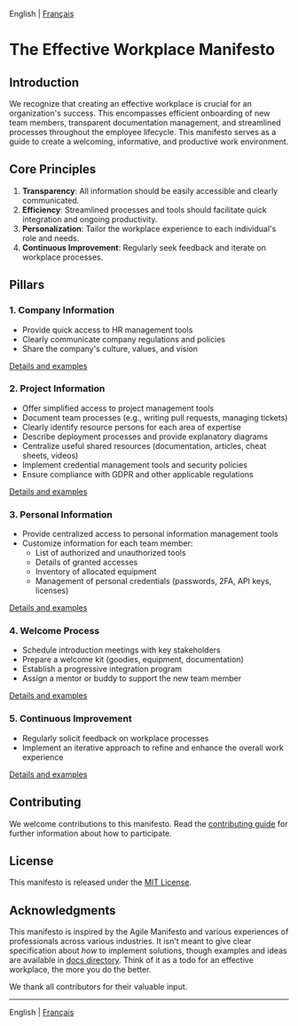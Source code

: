 English | [Français](README.fr.md)

# The Effective Workplace Manifesto

## Introduction

We recognize that creating an effective workplace is crucial for an organization's success. This encompasses efficient onboarding of new team members, transparent documentation management, and streamlined processes throughout the employee lifecycle. This manifesto serves as a guide to create a welcoming, informative, and productive work environment.

## Core Principles

1. **Transparency**: All information should be easily accessible and clearly communicated.
2. **Efficiency**: Streamlined processes and tools should facilitate quick integration and ongoing productivity.
3. **Personalization**: Tailor the workplace experience to each individual's role and needs.
4. **Continuous Improvement**: Regularly seek feedback and iterate on workplace processes.

## Pillars

### 1. Company Information
- Provide quick access to HR management tools
- Clearly communicate company regulations and policies
- Share the company's culture, values, and vision

[Details and examples](docs/en/company-information.md)

### 2. Project Information
- Offer simplified access to project management tools
- Document team processes (e.g., writing pull requests, managing tickets)
- Clearly identify resource persons for each area of expertise
- Describe deployment processes and provide explanatory diagrams
- Centralize useful shared resources (documentation, articles, cheat sheets, videos)
- Implement credential management tools and security policies
- Ensure compliance with GDPR and other applicable regulations

[Details and examples](docs/en/project-information.md)

### 3. Personal Information
- Provide centralized access to personal information management tools
- Customize information for each team member:
  - List of authorized and unauthorized tools
  - Details of granted accesses
  - Inventory of allocated equipment
  - Management of personal credentials (passwords, 2FA, API keys, licenses)

[Details and examples](docs/en/personal-information.md)

### 4. Welcome Process
- Schedule introduction meetings with key stakeholders
- Prepare a welcome kit (goodies, equipment, documentation)
- Establish a progressive integration program
- Assign a mentor or buddy to support the new team member

[Details and examples](docs/en/welcome-process.md)

### 5. Continuous Improvement
- Regularly solicit feedback on workplace processes
- Implement an iterative approach to refine and enhance the overall work experience

[Details and examples](docs/en/continuous-improvement.md)

## Contributing
We welcome contributions to this manifesto. Read the [contributing guide](CONTRIBUTING.md) for further information about how to participate.

## License
This manifesto is released under the [MIT License](LICENSE).

## Acknowledgments
This manifesto is inspired by the Agile Manifesto and various experiences of professionals across various industries.
It isn't meant to give clear specification about _how_ to implement solutions, though examples and ideas are available in [docs directory](docs/en/toc.md). Think of it as a todo for an effective workplace, the more you do the better.

We thank all contributors for their valuable input.

--- 

English | [Français](README.fr.md)
